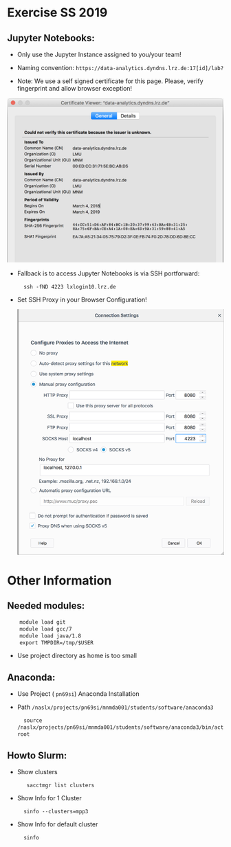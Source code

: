 # Exercise SS 2019

## Jupyter Notebooks:

* Only use the Jupyter Instance assigned to you/your team!

* Naming convention: `https://data-analytics.dyndns.lrz.de:17[id]/lab?`
    
* Note: We use a self signed certificate for this page. Please, verify fingerprint and allow browser exception!

![fingerprint.png](fingerprint.png)
    


* Fallback is to access Jupyter Notebooks is via SSH portforward:
    
        ssh -fND 4223 lxlogin10.lrz.de
       
* Set SSH Proxy in your Browser Configuration!
    
    ![socks_firefox.png](socks_firefox.png)

# Other Information

## Needed modules:
	
		module load git
		module load gcc/7
		module load java/1.8
		export TMPDIR=/tmp/$USER

* Use project directory as home is too small


## Anaconda:

* Use Project ( `pn69si`) Anaconda Installation

* Path `/naslx/projects/pn69si/mnmda001/students/software/anaconda3` 

		source /naslx/projects/pn69si/mnmda001/students/software/anaconda3/bin/activate root
## Howto Slurm:

* Show clusters

         sacctmgr list clusters

* Show Info for 1 Cluster

        sinfo --clusters=mpp3

* Show Info for default cluster
            
        sinfo
